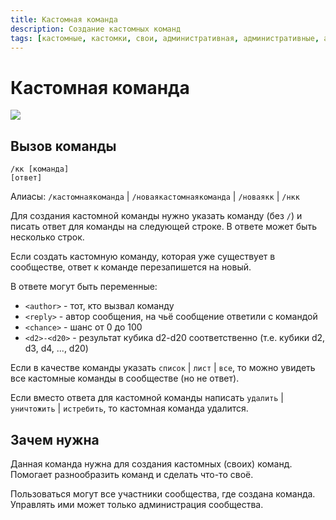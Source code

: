 ```yaml
---
title: Кастомная команда
description: Создание кастомных команд
tags: [кастомные, кастомки, свои, административная, административные, амино, amino, команда, команды]
---
```


# Кастомная команда

![](https://img.shields.io/badge/тип_команды-административная-red?style=for-the-badge)

## Вызов команды

```text
/кк [команда]
[ответ]
```

Алиасы: `/кастомнаякоманда` | `/новаякастомнаякоманда` | `/новаякк` | `/нкк`

Для создания кастомной команды нужно указать команду (без `/`) и писать ответ для команды на следующей строке. В ответе может быть несколько строк.

Если создать кастомную команду, которая уже существует в сообществе, ответ к команде перезапишется на новый.

В ответе могут быть переменные:
- `<author>` - тот, кто вызвал команду
- `<reply>` - автор сообщения, на чьё сообщение ответили с командой
- `<chance>` - шанс от 0 до 100
- `<d2>-<d20>` - результат кубика d2-d20 соответственно (т.е. кубики d2, d3, d4, ..., d20)

Если в качестве команды указать `список` | `лист` | `все`, то можно увидеть все кастомные команды в сообществе (но не ответ).

Если вместо ответа для кастомной команды написать `удалить` | `уничтожить` | `истребить`, то кастомная команда удалится.

## Зачем нужна

Данная команда нужна для создания кастомных (своих) команд. Помогает разнообразить команд и сделать что-то своё. 

Пользоваться могут все участники сообщества, где создана команда. Управлять ими может только администрация сообщества.
